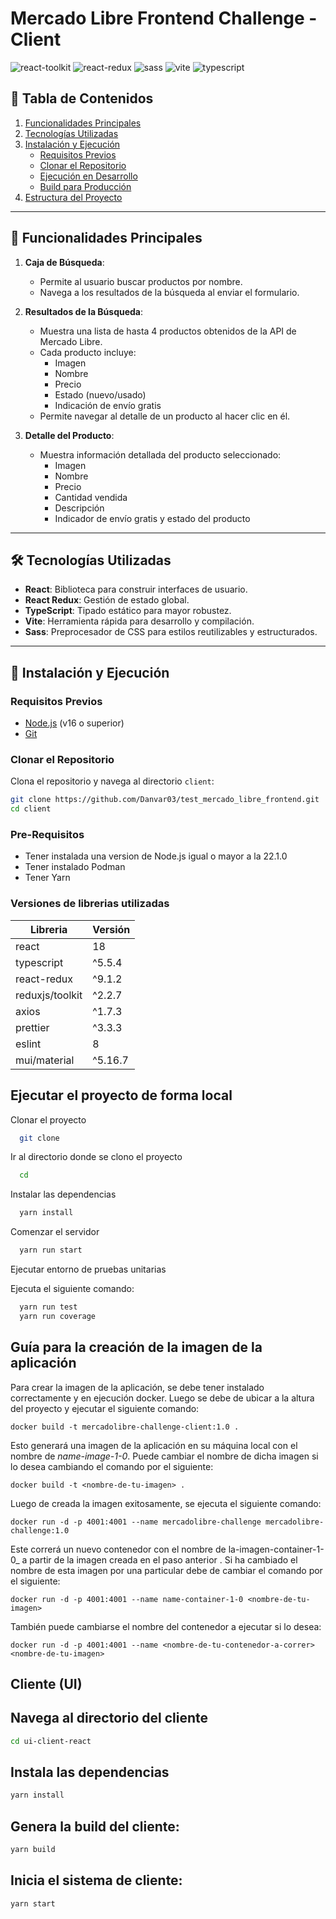 # Mercado Libre Frontend Challenge - Client

![react-toolkit](https://img.shields.io/badge/React-Library-61DAFB?logo=react&logoColor=white)
![react-redux](https://img.shields.io/badge/React%20Redux-Library-764ABC?logo=redux&logoColor=white)
![sass](https://img.shields.io/badge/Sass-CSS%20Preprocessor-CC6699?logo=sass&logoColor=white)
![vite](https://img.shields.io/badge/Vite-Build%20Tool-646CFF?logo=vite&logoColor=white)
![typescript](https://img.shields.io/badge/TypeScript-Language-3178C6?logo=typescript&logoColor=white)

## 📖 Tabla de Contenidos

1. [Funcionalidades Principales](#funcionalidades-principales)
2. [Tecnologías Utilizadas](#tecnologías-utilizadas)
3. [Instalación y Ejecución](#instalación-y-ejecución)
   - [Requisitos Previos](#requisitos-previos)
   - [Clonar el Repositorio](#clonar-el-repositorio)
   - [Ejecución en Desarrollo](#ejecución-en-desarrollo)
   - [Build para Producción](#build-para-producción)
4. [Estructura del Proyecto](#estructura-del-proyecto)

---

## 🎯 Funcionalidades Principales

1. **Caja de Búsqueda**:

   - Permite al usuario buscar productos por nombre.
   - Navega a los resultados de la búsqueda al enviar el formulario.

2. **Resultados de la Búsqueda**:

   - Muestra una lista de hasta 4 productos obtenidos de la API de Mercado Libre.
   - Cada producto incluye:
     - Imagen
     - Nombre
     - Precio
     - Estado (nuevo/usado)
     - Indicación de envío gratis
   - Permite navegar al detalle de un producto al hacer clic en él.

3. **Detalle del Producto**:
   - Muestra información detallada del producto seleccionado:
     - Imagen
     - Nombre
     - Precio
     - Cantidad vendida
     - Descripción
     - Indicador de envío gratis y estado del producto

---

## 🛠️ Tecnologías Utilizadas

- **React**: Biblioteca para construir interfaces de usuario.
- **React Redux**: Gestión de estado global.
- **TypeScript**: Tipado estático para mayor robustez.
- **Vite**: Herramienta rápida para desarrollo y compilación.
- **Sass**: Preprocesador de CSS para estilos reutilizables y estructurados.

---

## 🚀 Instalación y Ejecución

### Requisitos Previos

- [Node.js](https://nodejs.org) (v16 o superior)
- [Git](https://git-scm.com/)

### Clonar el Repositorio

Clona el repositorio y navega al directorio `client`:

```bash
git clone https://github.com/Danvar03/test_mercado_libre_frontend.git
cd client
```

### Pre-Requisitos

- Tener instalada una version de Node.js igual o mayor a la 22.1.0
- Tener instalado Podman
- Tener Yarn

### Versiones de librerias utilizadas

| Libreria        | Versión |
| --------------- | ------- |
| react           | 18      |
| typescript      | ^5.5.4  |
| react-redux     | ^9.1.2  |
| reduxjs/toolkit | ^2.2.7  |
| axios           | ^1.7.3  |
| prettier        | ^3.3.3  |
| eslint          | 8       |
| mui/material    | ^5.16.7 |

## Ejecutar el proyecto de forma local

Clonar el proyecto

```bash
  git clone
```

Ir al directorio donde se clono el proyecto

```bash
  cd
```

Instalar las dependencias

```bash
  yarn install
```

Comenzar el servidor

```bash
  yarn run start
```

Ejecutar entorno de pruebas unitarias

Ejecuta el siguiente comando:

```bash
  yarn run test
  yarn run coverage

```

## Guía para la creación de la imagen de la aplicación

Para crear la imagen de la aplicación, se debe tener instalado correctamente y en ejecución docker. Luego se debe de ubicar a la altura del proyecto y ejecutar el siguiente comando:

```$bash
docker build -t mercadolibre-challenge-client:1.0 .

```

Esto generará una imagen de la aplicación en su máquina local con el nombre de _name-image-1-0_. Puede cambiar el nombre de dicha imagen si lo desea cambiando el comando por el siguiente:

```$bash
docker build -t <nombre-de-tu-imagen> .
```

Luego de creada la imagen exitosamente, se ejecuta el siguiente comando:

```$bash
docker run -d -p 4001:4001 --name mercadolibre-challenge mercadolibre-challenge:1.0
```

Este correrá un nuevo contenedor con el nombre de la-imagen-container-1-0\_ a partir de la imagen creada en el paso anterior . Si ha cambiado el nombre de esta imagen por una particular debe de cambiar el comando por el siguiente:

```$bash
docker run -d -p 4001:4001 --name name-container-1-0 <nombre-de-tu-imagen>
```

También puede cambiarse el nombre del contenedor a ejecutar si lo desea:

```$bash
docker run -d -p 4001:4001 --name <nombre-de-tu-contenedor-a-correr> <nombre-de-tu-imagen>
```

## Cliente (UI)

## Navega al directorio del cliente

```bash
cd ui-client-react
```

## Instala las dependencias

```bash
yarn install
```

## Genera la build del cliente:

```bash
yarn build
```

## Inicia el sistema de cliente:

```bash
yarn start
```
